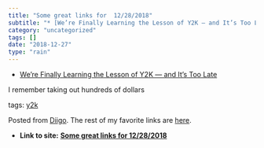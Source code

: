 ```yaml
---
title: "Some great links for  12/28/2018"
subtitle: "* [We’re Finally Learning the Lesson of Y2K — and It’s Too Late](<https://link.medium.com/b3wRq9eHZS..."
category: "uncategorized"
tags: []
date: "2018-12-27"
type: "rain"
---
```

* [We’re Finally Learning the Lesson of Y2K — and It’s Too Late](<https://link.medium.com/b3wRq9eHZS>)

I remember taking out hundreds of dollars

tags: [y2k](<https://www.diigo.com/user/pitosalas/y2k>)

Posted from [Diigo](<https://www.diigo.com>). The rest of my favorite links
are [here](<https://www.diigo.com/user/pitosalas>).


* **Link to site:** **[Some great links for  12/28/2018](None)**